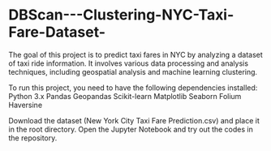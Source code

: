 # DBScan---Clustering-NYC-Taxi-Fare-Dataset-

The goal of this project is to predict taxi fares in NYC by analyzing a dataset of taxi ride information. 
It involves various data processing and analysis techniques, including geospatial analysis and machine learning clustering.

To run this project, you need to have the following dependencies installed:
    Python 3.x
    Pandas
    Geopandas
    Scikit-learn
    Matplotlib
    Seaborn
    Folium
    Haversine

Download the dataset (New York City Taxi Fare Prediction.csv) and place it in the root directory.
Open the Jupyter Notebook and try out the codes in the repository.
